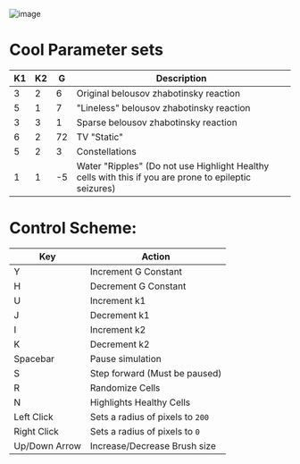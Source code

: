 ![image](https://github.com/user-attachments/assets/28651141-41d2-48ed-a568-0b022c13e1d8)



# Cool Parameter sets

| K1 | K2 | G | Description |
|--- | ---|---|     ---     |
| 3 | 2 | 6 | Original belousov zhabotinsky reaction |
| 5 | 1 | 7 | "Lineless" belousov zhabotinsky reaction |
| 3 | 3 | 1 | Sparse belousov zhabotinsky reaction |
| 6 | 2 | 72| TV "Static" |
| 5 | 2 | 3 | Constellations |
| 1 | 1 |-5 | Water "Ripples" (Do not use Highlight Healthy cells with this if you are prone to epileptic seizures)| 


# Control Scheme:

| Key | Action |
| --- |  ---   |
| Y | Increment G Constant|
| H | Decrement G Constant |
| U | Increment k1 |
| J | Decrement k1|
| I | Increment k2|
| K | Decrement k2 |
| Spacebar | Pause simulation |
| S | Step forward (Must be paused) |
| R | Randomize Cells |
| N | Highlights Healthy Cells |
| Left Click | Sets a radius of pixels to `200` |
| Right Click | Sets a radius of pixels to `0` |
| Up/Down Arrow | Increase/Decrease Brush size |



